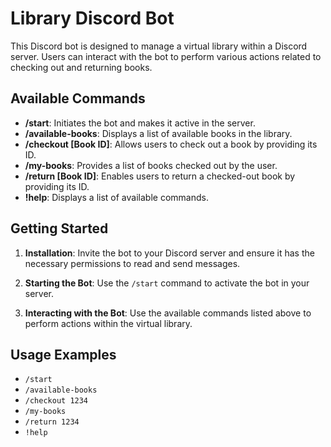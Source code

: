 # Library Discord Bot

This Discord bot is designed to manage a virtual library within a Discord server. Users can interact with the bot to perform various actions related to checking out and returning books.

## Available Commands

- **/start**: Initiates the bot and makes it active in the server.
- **/available-books**: Displays a list of available books in the library.
- **/checkout [Book ID]**: Allows users to check out a book by providing its ID.
- **/my-books**: Provides a list of books checked out by the user.
- **/return [Book ID]**: Enables users to return a checked-out book by providing its ID.
- **!help**: Displays a list of available commands.

## Getting Started

1. **Installation**: Invite the bot to your Discord server and ensure it has the necessary permissions to read and send messages.

2. **Starting the Bot**: Use the `/start` command to activate the bot in your server.

3. **Interacting with the Bot**: Use the available commands listed above to perform actions within the virtual library.

## Usage Examples

- `/start`
- `/available-books`
- `/checkout 1234`
- `/my-books`
- `/return 1234`
- `!help`
